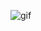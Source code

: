 <!-- <p align="center"><img src="https://giphy.com/embed/nLJAs215zpyqA style="text-align:center" width="480" height="246" />
<!-- <p align="center"><a href="https://github.com/ultiomusic"><img src="https://badge42.vercel.app/api/v2/cldtdzadh00110fl54xslmkzl/stats?cursusId=21&coalitionId=227" alt="beeligul's 42 stats" /></a> -->
<!-- <p align="center"><a href="https://spotify-github-profile.vercel.app/api/view?uid=15sLA8fe8GkNYpE0rkK1Wb?si=97db5c7b11cf4a61=true;redirect=true"><img src="https://spotify-github-profile.vercel.app/api/view?uid=sx1ygjfidpkfcjntazewo9wdd&amp;cover_image=true&amp;theme=default&amp;show_offline=false&amp;background_color=121212" alt="spotify-github-profile"></a></p> -->
![gif](https://github.com/ultiomusic/ultiomusic/assets/94832543/e686828e-ee01-4212-9681-b9365dcda2dc)
